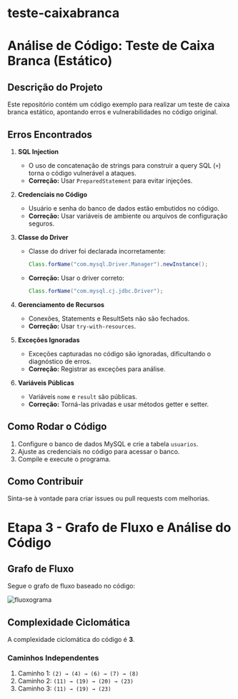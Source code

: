 # teste-caixabranca
 # Análise de Código: Teste de Caixa Branca (Estático)

## Descrição do Projeto
Este repositório contém um código exemplo para realizar um teste de caixa branca estático, apontando erros e vulnerabilidades no código original.

## Erros Encontrados
1. **SQL Injection**
   - O uso de concatenação de strings para construir a query SQL (`+`) torna o código vulnerável a ataques.
   - **Correção:** Usar `PreparedStatement` para evitar injeções.

2. **Credenciais no Código**
   - Usuário e senha do banco de dados estão embutidos no código.
   - **Correção:** Usar variáveis de ambiente ou arquivos de configuração seguros.

3. **Classe do Driver**
   - Classe do driver foi declarada incorretamente:
     ```java
     Class.forName("com.mysql.Driver.Manager").newInstance();
     ```
   - **Correção:** Usar o driver correto:
     ```java
     Class.forName("com.mysql.cj.jdbc.Driver");
     ```

4. **Gerenciamento de Recursos**
   - Conexões, Statements e ResultSets não são fechados.
   - **Correção:** Usar `try-with-resources`.

5. **Exceções Ignoradas**
   - Exceções capturadas no código são ignoradas, dificultando o diagnóstico de erros.
   - **Correção:** Registrar as exceções para análise.

6. **Variáveis Públicas**
   - Variáveis `nome` e `result` são públicas.
   - **Correção:** Torná-las privadas e usar métodos getter e setter.

## Como Rodar o Código
1. Configure o banco de dados MySQL e crie a tabela `usuarios`.
2. Ajuste as credenciais no código para acessar o banco.
3. Compile e execute o programa.

## Como Contribuir
Sinta-se à vontade para criar issues ou pull requests com melhorias.
# Etapa 3 - Grafo de Fluxo e Análise do Código

## Grafo de Fluxo
Segue o grafo de fluxo baseado no código:

![fluoxograma](https://github.com/user-attachments/assets/bb44fde1-594d-45f5-9efb-f3ac50e146e2)


## Complexidade Ciclomática
A complexidade ciclomática do código é **3**.

### Caminhos Independentes
1. Caminho 1: `(2) → (4) → (6) → (7) → (8)`
2. Caminho 2: `(11) → (19) → (20) → (23)`
3. Caminho 3: `(11) → (19) → (23)`

